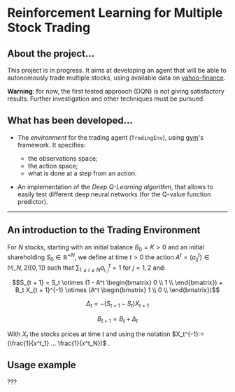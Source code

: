 # Reinforcement Learning for Multiple Stock Trading

## About the project...
This project is in progress. It aims at developing an agent
that will be able to autonomously trade multiple stocks,
using available data on [yahoo-finance](https://www.yahoo.com/author/yahoo-finance/).

__Warning__: for now, the first tested approach (DQN)
is not giving satisfactory results. Further
investigation and other techniques must be pursued.

## What has been developed...

* The _environment_ for the trading agent (`TradingEnv`), using [gym](https://gymnasium.farama.org/)'s framework. 
It specifies:
  - the observations space;
  - the action space;
  - what is done at a step from an action.


* An implementation of the _Deep Q-Learning algorithm_, that allows to easily test different deep neural
networks (for the Q-value function predictor).

---
## An introduction to the Trading Environment

For $N$ stocks, starting with an initial balance $B_0 = K > 0$ and an initial
shareholding $S_0 \in {\mathbb{R}^+}^N$, we define at time $t>0$ the
action $A^t = (a^t_{ij}) \in \mathbb{M}\_{N, 2}([0, 1])$
such that $\sum_{1 \leq i \leq N} a^t_{i, j} = 1$ for $j=1, 2$
and:

$$S_{t + 1} = S_t \otimes (1 - A^t \begin{bmatrix}
0 \\
1 \\
\end{bmatrix}) + 
B_t X_{t + 1}^{-1} \otimes (A^t \begin{bmatrix}
1 \\
0 \\ 
\end{bmatrix})$$

$$\Delta_t = -(S_{t + 1} - S_t) X_{t + 1} $$

$$B_{t + 1} = B_t + \Delta_t$$

With $X_t$ the stocks prices at time $t$ and using the notation
$X_t^{-1}:=(\frac{1}{x^t_1} ... \frac{1}{x^t_N})$ .

## Usage example

???